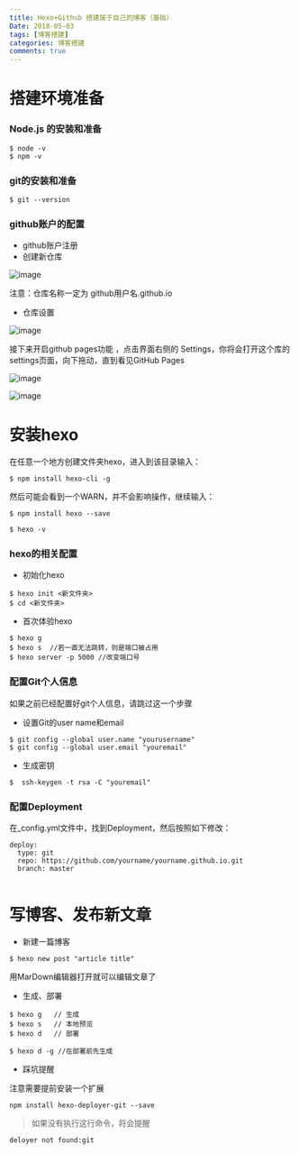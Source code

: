```yaml
---
title: Hexo+Github 搭建属于自己的博客（基础）
Date: 2018-05-03
tags: [博客搭建]
categories: 博客搭建
comments: true
---
```


# 搭建环境准备
### Node.js 的安装和准备

```
$ node -v
$ npm -v
```
###  git的安装和准备

```
$ git --version
```

### github账户的配置

- github账户注册
- 创建新仓库

![image](http://ww4.sinaimg.cn/large/9fe4afa0gw1faljv7hoqhj20p40fz0vo.jpg)

注意：仓库名称一定为  github用户名.github.io

- 仓库设置

![image](http://ww1.sinaimg.cn/large/9fe4afa0gw1falk4end8ij20kg0cbtbl.jpg)

接下来开启github pages功能 ，点击界面右侧的 Settings，你将会打开这个库的settings页面，向下拖动，直到看见GitHub Pages

![image](http://ww3.sinaimg.cn/large/9fe4afa0gw1falk1s5xq7j20q204kq3o.jpg)



![image](http://upload-images.jianshu.io/upload_images/1244124-5e0f79282ae8140c.png?imageMogr2/auto-orient/strip%7CimageView2/2/w/500)


# 安装hexo 
在任意一个地方创建文件夹hexo，进入到该目录输入：

```
$ npm install hexo-cli -g
```
然后可能会看到一个WARN，并不会影响操作，继续输入：

```
$ npm install hexo --save
```

```
$ hexo -v
```
### hexo的相关配置

- 初始化hexo

```
$ hexo init <新文件夹> 
$ cd <新文件夹>
```

- 首次体验hexo

```
$ hexo g
$ hexo s  //若一直无法跳转，则是端口被占用
$ hexo server -p 5000 //改变端口号
```

### 配置Git个人信息
如果之前已经配置好git个人信息，请跳过这一个步骤
- 设置Git的user name和email

```
$ git config --global user.name "yourusername"
$ git config --global user.email "youremail"
```
- 生成密钥


```
$  ssh-keygen -t rsa -C "youremail"
```

### 配置Deployment

在_config.yml文件中，找到Deployment，然后按照如下修改：

```
deploy:
  type: git
  repo: https://github.com/yourname/yourname.github.io.git
  branch: master
  
```

# 写博客、发布新文章

- 新建一篇博客

```
$ hexo new post "article title"
```
用MarDown编辑器打开就可以编辑文章了

- 生成、部署

```
$ hexo g   // 生成
$ hexo s   // 本地预览
$ hexo d   // 部署
```

```
$ hexo d -g //在部署前先生成
```

- 踩坑提醒

注意需要提前安装一个扩展

```
npm install hexo-deployer-git --save
```
> 如果没有执行这行命令，将会提醒

    deloyer not found:git

